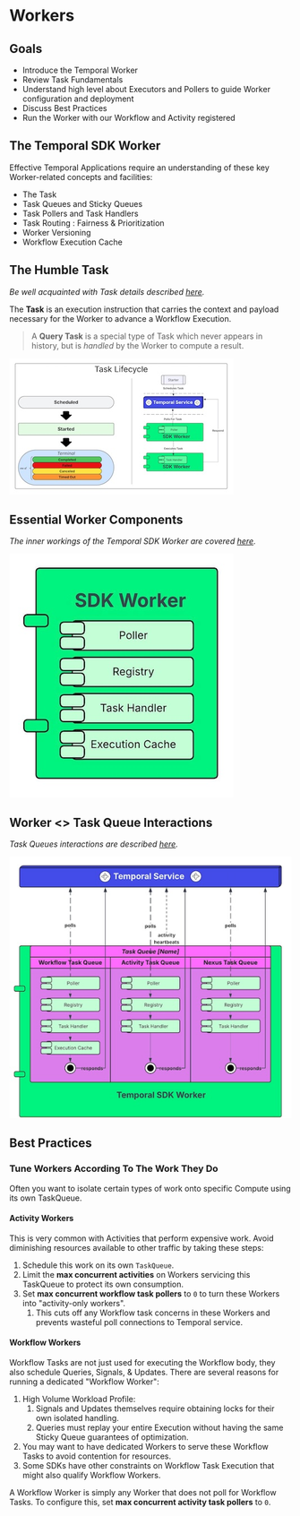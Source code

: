 # Workers

## Goals

- Introduce the Temporal Worker
- Review Task Fundamentals
- Understand high level about Executors and Pollers to guide Worker configuration and deployment
- Discuss Best Practices
- Run the Worker with our Workflow and Activity registered

## The Temporal SDK Worker

Effective Temporal Applications require an understanding of these key Worker-related concepts and facilities:

* The Task
* Task Queues and Sticky Queues
* Task Pollers and Task Handlers
* Task Routing : Fairness & Prioritization
* Worker Versioning
* Workflow Execution Cache

## The Humble Task

_Be well acquainted with Task details described [here](https://docs.temporal.io/tasks)._

The **Task** is an execution instruction that carries the context and payload necessary 
for the Worker to advance a Workflow Execution. 

> A **Query Task** is a special type of Task
which never appears in history, but is _handled_ by the Worker to compute a result.

![Task fundamentals](task_lifecycle_complete_400.jpeg)

## Essential Worker Components

_The inner workings of the Temporal SDK Worker are covered [here](https://docs.temporal.io/workers)._

![Worker fundamentals](worker_components_400.jpeg)

## Worker <> Task Queue Interactions

_Task Queues interactions are described [here](https://docs.temporal.io/task-queue)._

![Key Interactions](worker_interactions_580.jpeg)


## Best Practices

### Tune Workers According To The Work They Do

Often you want to isolate certain types of work onto specific Compute using its own TaskQueue.

#### Activity Workers
This is very common with Activities that perform expensive work. 
Avoid diminishing resources available to other traffic by taking these steps:
1. Schedule this work on its own `TaskQueue`.
2. Limit the **max concurrent activities** on Workers servicing this TaskQueue to protect its own consumption.
3. Set **max concurrent workflow task pollers** to `0` to turn these Workers into "activity-only workers".
   1. This cuts off any Workflow task concerns in these Workers and prevents wasteful poll connections to Temporal service.

#### Workflow Workers

Workflow Tasks are not just used for executing the Workflow body, they also schedule Queries, Signals, & Updates. 
There are several reasons for running a dedicated "Workflow Worker":
1. High Volume Workload Profile:
   1. Signals and Updates themselves require obtaining locks for their own isolated handling.
   2. Queries must replay your entire Execution without having the same Sticky Queue guarantees of optimization. 
2. You may want to have dedicated Workers to serve these Workflow Tasks to avoid contention for resources. 
3. Some SDKs have other constraints on Workflow Task Execution that might also qualify Workflow Workers.

A Workflow Worker is simply any Worker that does not poll for Workflow Tasks.
To configure this, set **max concurrent activity task pollers** to `0`.

